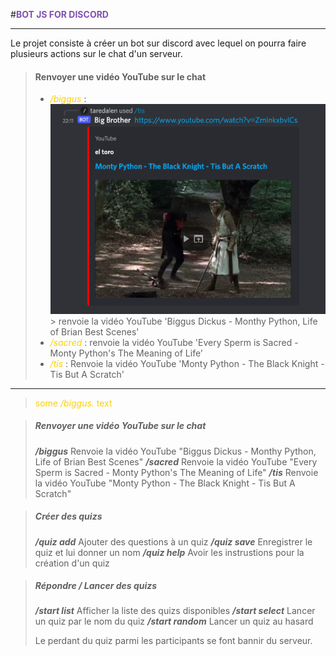 #<span style="color:#804FB3">**BOT JS FOR DISCORD**</span>

---

Le projet consiste à créer un bot sur discord avec lequel on pourra faire plusieurs actions sur le chat d'un serveur.





> #### Renvoyer une vidéo YouTube sur le chat
> - <span style="color:#FED000">*/biggus* </span> : ![alt text](screens/scr1.png) 
    > renvoie la vidéo YouTube 'Biggus Dickus - Monthy Python, Life of Brian Best Scenes'
> - <span style="color:#FED000">*/sacred*</span> : renvoie la vidéo YouTube 'Every Sperm is Sacred - Monty Python's The Meaning of Life'
> - <span style="color:#FED000">*/tis*</span> : Renvoie la vidéo YouTube 'Monty Python - The Black Knight - Tis But A Scratch'




---



> <span style="color:#FED000">some */biggus.* text</span>


> ##### Renvoyer une vidéo YouTube sur le chat
> ***/biggus*** Renvoie la vidéo YouTube "Biggus Dickus - Monthy Python, Life of Brian Best Scenes"
> ***/sacred*** Renvoie la vidéo YouTube "Every Sperm is Sacred - Monty Python's The Meaning of Life"
> ***/tis*** Renvoie la vidéo YouTube "Monty Python - The Black Knight - Tis But A Scratch"

> ##### Créer des quizs
> ***/quiz add*** Ajouter des questions à un quiz
> ***/quiz save*** Enregistrer le quiz et lui donner un nom
> ***/quiz help*** Avoir les instrustions pour la création d'un quiz

> ##### Répondre / Lancer des quizs
> ***/start list*** Afficher la liste des quizs disponibles
> ***/start select*** Lancer un quiz par le nom du quiz
> ***/start random*** Lancer un quiz au hasard
>
> Le perdant du quiz parmi les participants se font bannir du serveur.

